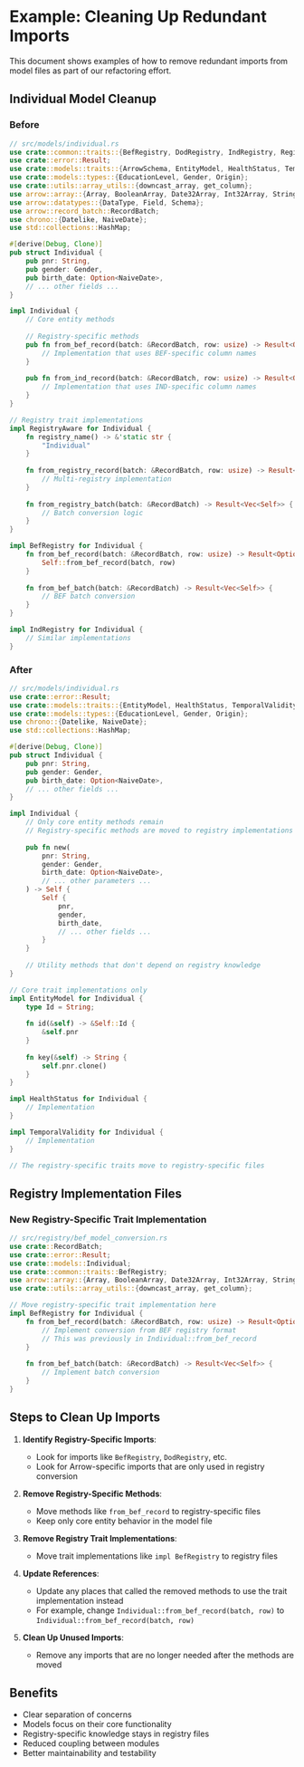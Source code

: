 # Example: Cleaning Up Redundant Imports

This document shows examples of how to remove redundant imports from model files as part of our refactoring effort.

## Individual Model Cleanup

### Before

```rust
// src/models/individual.rs
use crate::common::traits::{BefRegistry, DodRegistry, IndRegistry, RegistryAware};
use crate::error::Result;
use crate::models::traits::{ArrowSchema, EntityModel, HealthStatus, TemporalValidity};
use crate::models::types::{EducationLevel, Gender, Origin};
use crate::utils::array_utils::{downcast_array, get_column};
use arrow::array::{Array, BooleanArray, Date32Array, Int32Array, StringArray};
use arrow::datatypes::{DataType, Field, Schema};
use arrow::record_batch::RecordBatch;
use chrono::{Datelike, NaiveDate};
use std::collections::HashMap;

#[derive(Debug, Clone)]
pub struct Individual {
    pub pnr: String,
    pub gender: Gender,
    pub birth_date: Option<NaiveDate>,
    // ... other fields ...
}

impl Individual {
    // Core entity methods
    
    // Registry-specific methods
    pub fn from_bef_record(batch: &RecordBatch, row: usize) -> Result<Option<Self>> {
        // Implementation that uses BEF-specific column names
    }
    
    pub fn from_ind_record(batch: &RecordBatch, row: usize) -> Result<Option<Self>> {
        // Implementation that uses IND-specific column names
    }
}

// Registry trait implementations
impl RegistryAware for Individual {
    fn registry_name() -> &'static str {
        "Individual"
    }
    
    fn from_registry_record(batch: &RecordBatch, row: usize) -> Result<Option<Self>> {
        // Multi-registry implementation
    }
    
    fn from_registry_batch(batch: &RecordBatch) -> Result<Vec<Self>> {
        // Batch conversion logic
    }
}

impl BefRegistry for Individual {
    fn from_bef_record(batch: &RecordBatch, row: usize) -> Result<Option<Self>> {
        Self::from_bef_record(batch, row)
    }
    
    fn from_bef_batch(batch: &RecordBatch) -> Result<Vec<Self>> {
        // BEF batch conversion
    }
}

impl IndRegistry for Individual {
    // Similar implementations
}
```

### After

```rust
// src/models/individual.rs
use crate::error::Result;
use crate::models::traits::{EntityModel, HealthStatus, TemporalValidity};
use crate::models::types::{EducationLevel, Gender, Origin};
use chrono::{Datelike, NaiveDate};
use std::collections::HashMap;

#[derive(Debug, Clone)]
pub struct Individual {
    pub pnr: String,
    pub gender: Gender,
    pub birth_date: Option<NaiveDate>,
    // ... other fields ...
}

impl Individual {
    // Only core entity methods remain
    // Registry-specific methods are moved to registry implementations
    
    pub fn new(
        pnr: String,
        gender: Gender,
        birth_date: Option<NaiveDate>,
        // ... other parameters ...
    ) -> Self {
        Self {
            pnr,
            gender,
            birth_date,
            // ... other fields ...
        }
    }
    
    // Utility methods that don't depend on registry knowledge
}

// Core trait implementations only
impl EntityModel for Individual {
    type Id = String;
    
    fn id(&self) -> &Self::Id {
        &self.pnr
    }
    
    fn key(&self) -> String {
        self.pnr.clone()
    }
}

impl HealthStatus for Individual {
    // Implementation
}

impl TemporalValidity for Individual {
    // Implementation
}

// The registry-specific traits move to registry-specific files
```

## Registry Implementation Files

### New Registry-Specific Trait Implementation

```rust
// src/registry/bef_model_conversion.rs
use crate::RecordBatch;
use crate::error::Result;
use crate::models::Individual;
use crate::common::traits::BefRegistry;
use arrow::array::{Array, BooleanArray, Date32Array, Int32Array, StringArray};
use crate::utils::array_utils::{downcast_array, get_column};

// Move registry-specific trait implementation here
impl BefRegistry for Individual {
    fn from_bef_record(batch: &RecordBatch, row: usize) -> Result<Option<Self>> {
        // Implement conversion from BEF registry format
        // This was previously in Individual::from_bef_record
    }
    
    fn from_bef_batch(batch: &RecordBatch) -> Result<Vec<Self>> {
        // Implement batch conversion
    }
}
```

## Steps to Clean Up Imports

1. **Identify Registry-Specific Imports**:
   - Look for imports like `BefRegistry`, `DodRegistry`, etc.
   - Look for Arrow-specific imports that are only used in registry conversion

2. **Remove Registry-Specific Methods**:
   - Move methods like `from_bef_record` to registry-specific files
   - Keep only core entity behavior in the model file

3. **Remove Registry Trait Implementations**:
   - Move trait implementations like `impl BefRegistry` to registry files

4. **Update References**:
   - Update any places that called the removed methods to use the trait implementation instead
   - For example, change `Individual::from_bef_record(batch, row)` to `Individual::from_bef_record(batch, row)`

5. **Clean Up Unused Imports**:
   - Remove any imports that are no longer needed after the methods are moved

## Benefits

- Clear separation of concerns
- Models focus on their core functionality
- Registry-specific knowledge stays in registry files
- Reduced coupling between modules
- Better maintainability and testability